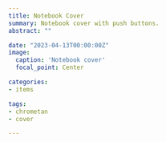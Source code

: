```yaml
---
title: Notebook Cover
summary: Notebook cover with push buttons.
abstract: ""

date: "2023-04-13T00:00:00Z"
image:
  caption: 'Notebook cover'
  focal_point: Center

categories:
- items

tags:
- chrometan
- cover

---
```


